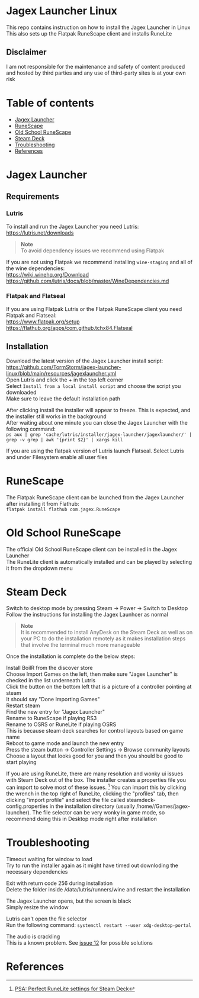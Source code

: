 # Jagex Launcher Linux

This repo contains instruction on how to install the Jagex Launcher in Linux<br>
This also sets up the Flatpak RuneScape client and installs RuneLite<br>

## Disclaimer

I am not responsible for the maintenance and safety of content produced and hosted by third parties and any use of third-party sites is at your own risk

# Table of contents

- [Jagex Launcher](#jagex-launcher)
- [RuneScape](#runescape)
- [Old School RuneScape](#old-school-runescape)
- [Steam Deck](#steam-deck)
- [Troubleshooting](#troubleshooting)
- [References](#references)

# Jagex Launcher

## Requirements

### Lutris
To install and run the Jagex Launcher you need Lutris:<br>
https://lutris.net/downloads
> **Note**<br>
> To avoid dependency issues we recommend using Flatpak

If you are not using Flatpak we recommend installing ``wine-staging`` and all of the wine dependencies:<br>
https://wiki.winehq.org/Download<br>
https://github.com/lutris/docs/blob/master/WineDependencies.md<br>

### Flatpak and Flatseal
If you are using Flatpak Lutris or the Flatpak RuneScape client you need Flatpak and Flatseal:<br>
https://www.flatpak.org/setup<br>
https://flathub.org/apps/com.github.tchx84.Flatseal<br>

## Installation

Download the latest version of the Jagex Launcher install script:<br>
https://github.com/TormStorm/jagex-launcher-linux/blob/main/resources/jagexlauncher.yml<br>
Open Lutris and click the + in the top left corner<br>
Select `Install from a local install script` and choose the script you downloaded<br>
Make sure to leave the default installation path

After clicking install the installer will appear to freeze. This is expected, and the installer still works in the background<br>
After waiting about one minute you can close the Jagex Launcher with the following command:<br>
```ps aux | grep 'cache/lutris/installer/jagex-launcher/jagexlauncher/' | grep -v grep | awk '{print $2}' | xargs kill```

If you are using the flatpak version of Lutris launch Flatseal. Select Lutris and under Filesystem enable all user files<br>

# RuneScape

The Flatpak RuneScape client can be launched from the Jagex Launcher after installing it from Flathub:<br>
```flatpak install flathub com.jagex.RuneScape```<br>

# Old School RuneScape

The official Old School RuneScape client can be installed in the Jagex Launcher<br>
The RuneLite client is automatically installed and can be played by selecting it from the dropdown menu

# Steam Deck

Switch to desktop mode by pressing Steam -> Power -> Switch to Desktop<br>
Follow the instructions for installing the Jagex Launhcer as normal<br>

> **Note**<br>
> It is recommended to install AnyDesk on the Steam Deck as well as on your PC to do the installation remotely as it makes installation steps that involve the terminal much more manageable<br>

Once the installation is complete do the below steps:<br>

Install BoilR from the discover store<br>
Choose Import Games on the left, then make sure "Jagex Launcher" is checked in the list underneath Lutris<br>
Click the button on the bottom left that is a picture of a controller pointing at steam<br>
It should say "Done Importing Games"<br>
Restart steam<br>
Find the new entry for "Jagex Launcher"<br>
Rename to RuneScape if playing RS3<br>
Rename to OSRS or RuneLite if playing OSRS<br>
This is because steam deck searches for control layouts based on game name<br>
Reboot to game mode and launch the new entry<br>
Press the steam button -> Controller Settings -> Browse community layouts<br>
Choose a layout that looks good for you and then you should be good to start playing<br>

If you are using RuneLite, there are many resolution and wonky ui issues with Steam Deck out of the box. The installer creates a properties file you can import to solve most of these issues. [^1] You can import this by clicking the wrench in the top right of RuneLite, clicking the "profiles" tab, then clicking "import profile" and select the file called steamdeck-config.properties in the installation directory (usually /home/<user>/Games/jagex-launcher). The file selector can be very wonky in game mode, so recommend doing this in Desktop mode right after installation

# Troubleshooting

Timeout waiting for window to load<br>
Try to run the installer again as it might have timed out downloding the necessary dependencies<br>

Exit with return code 256 during installation<br>
Delete the folder inside /data/lutris/runners/wine and restart the installation<br>

The Jagex Launcher opens, but the screen is black<br>
Simply resize the window<br>

Lutris can't open the file selector<br>
Run the following command: `systemctl restart --user xdg-desktop-portal`<br>

The audio is crackling<br>
This is a known problem. See [issue 12](https://github.com/TormStorm/jagex-launcher-linux/issues/12) for possible solutions<br>
  
# References
[^1]: [PSA: Perfect RuneLite settings for Steam Deck](https://www.reddit.com/r/2007scape/comments/yzbuwc/psa_perfect_runelite_settings_for_steam_deck)

